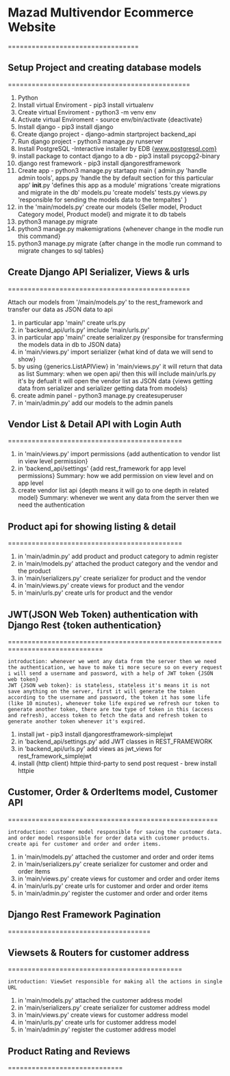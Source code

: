 # Mazad Multivendor Ecommerce Website

=================================

## Setup Project and creating database models

==============================================

1.  Python
2.  Install virtual Enviroment - pip3 install virtualenv
3.  Create virtual Enviroment - python3 -m venv env
4.  Activate virtual Enviroment - source env/bin/activate {deactivate}
5.  Install django - pip3 install django
6.  Create django project - django-admin startproject backend_api
7.  Run django project - python3 manage.py runserver
8.  Install PostgreSQL -Interactive installer by EDB {www.postgresql.com}
9.  install package to contact django to a db - pip3 install psycopg2-binary
10. django rest framework - pip3 install djangorestframework
11. Create app - python3 manage.py startapp main
    {
    admin.py 'handle admin tools',
    apps.py 'handle the by default section for this particular app'
    **init**.py 'defines this app as a module'
    migrations 'create migrations and migrate in the db'
    models.pu 'create models'
    tests.py
    views.py 'responsible for sending the models data to the tempaltes'
    }
12. in the 'main/models.py' create our models {Seller model, Product Category model, Product model} and migrate it to db tabels
13. python3 manage.py migrate
14. python3 manage.py makemigrations {whenever change in the modle run this command}
15. python3 manage.py migrate {after change in the modle run command to migrate changes to sql tables}

## Create Django API Serializer, Views & urls

==============================================

Attach our models from '/main/models.py' to the rest_framework and transfer our data as JSON data to api

1.  in particular app 'main/' create urls.py
2.  in 'backend_api/urls.py' imclude 'main/urls.py'
3.  in particular app 'main/' create serializer.py {responsibe for transferming the models data in db to JSON data}
4.  in 'main/views.py' import serializer {what kind of data we will send to show}
5.  by using {generics.ListAPIView} in 'main/views.py' it will return that data as list
    Summary: when we open api/ then this will include main/urls.py it's by defualt it will open the vendor list as JSON data {views getting data from serializer and serializer getting data from models}
6.  create admin panel - python3 manage.py createsuperuser
7.  in 'main/admin.py' add our models to the admin panels

## Vendor List & Detail API with Login Auth

============================================

1.  in 'main/views.py' import permissions {add authentication to vendor list in view level permission}
2.  in 'backend_api/settings' {add rest_framework for app level permissions}
    Summary: how we add permission on view level and on app level
3.  create vendor list api {depth means it will go to one depth in related model}
    Summary: whenever we went any data from the server then we need the authentication

## Product api for showing listing & detail

============================================

1.  in 'main/admin.py' add product and product category to admin register
2.  in 'main/models.py' attached the product category and the vendor and the product
3.  in 'main/serializers.py' create serializer for product and the vendor
4.  in 'main/views.py' create views for product and the vendor
5.  in 'main/urls.py' create urls for product and the vendor

## JWT(JSON Web Token) authentication with Django Rest {token authentication}

==============================================================================

    introduction: whenever we went any data from the server then we need the authentication, we have to make ti more secure so on every request i will send a username and password, with a help of JWT token {JSON web token}
    JWT {JSON web token}: is stateless, stateless it's means it is not save anything on the server, first it will generate the token according to the username and password, the token it has some life (like 10 minutes), whenever toke life expired we refresh our token to generate another token, there are tow type of token in this (access and refresh), access token to fetch the data and refresh token to generate another token whenever it's expired.

1.  install jwt - pip3 install djangorestframework-simplejwt
2.  in 'backend_api/settings.py' add JWT classes in REST_FRAMEWORK
3.  in 'backend_api/urls.py' add views as jwt_views for rest_framework_simplejwt
4.  install (http client) httpie third-party to send post request - brew install httpie

## Customer, Order & OrderItems model, Customer API

=====================================================

    introduction: customer model responsible for saving the customer data. and order model responsible for order data with customer products.
    create api for customer and order and order items.

1.  in 'main/models.py' attached the customer and order and order items
2.  in 'main/serializers.py' create serializer for customer and order and order items
3.  in 'main/views.py' create views for customer and order and order items
4.  in 'main/urls.py' create urls for customer and order and order items
5.  in 'main/admin.py' register the customer and order and order items

## Django Rest Framework Pagination

====================================

## Viewsets & Routers for customer address

============================================

    introduction: ViewSet responsible for making all the actions in single URL

1.  in 'main/models.py' attached the customer address model
2.  in 'main/serializers.py' create serializer for customer address model
3.  in 'main/views.py' create views for customer address model
4.  in 'main/urls.py' create urls for customer address model
5.  in 'main/admin.py' register the customer address model

## Product Rating and Reviews

=============================
